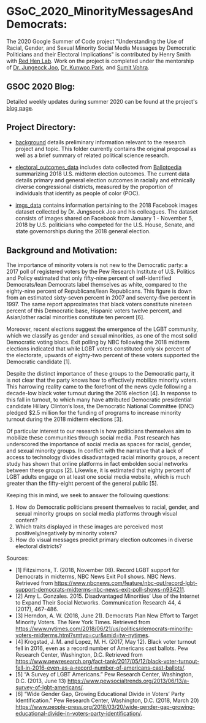 # GSoC_2020_MinorityMessagesAndDemocrats:

  The 2020 Google Summer of Code project "Understanding the Use of Racial, Gender, and Sexual Minority Social Media Messages by Democratic Politicians and their Electoral Implications" is contributed by Henry Smith with [Red Hen Lab](http://www.redhenlab.org/). Work on the project is completed under the mentorship of [Dr. Jungeock Joo](http://home.jsjoo.com/), [Dr. Kunwoo Park](http://kunwpark.kr/), and [Sumit Vohra](https://in.linkedin.com/in/sumit-vohra-224484a0).

## GSOC 2020 Blog:

Detailed weekly updates during summer 2020 can be found at the project's [blog page](https://smithhenryd.github.io/MinorityMessagesAndDemocrats.github.io/).

## Project Directory:

- [background](https://github.com/smithhenryd/GSoC_2020_MinorityMessagesAndDemocrats-/tree/master/background) details preliminary information relevant to the research project and topic. This folder currently contains the original proposal as well as a brief summary of related political science research.

- [electoral_outcomes_data](https://github.com/smithhenryd/GSoC_2020_MinorityMessagesAndDemocrats-/tree/master/electoral_outcomes_data) includes data collected from [Ballotpedia](https://ballotpedia.org/Election_results,_2018) summarizing 2018 U.S. midterm election outcomes. The current data details primary and general election outcomes in racially and ethnically diverse congressional districts, measured by the proportion of individuals that identify as people of color (POC).

- [imgs_data](https://github.com/smithhenryd/GSoC_2020_MinorityMessagesAndDemocrats-/tree/master/imgs_data) contains information pertaining to the 2018 Facebook images dataset collected by Dr. Jungseock Joo and his colleagues. The dataset consists of images shared on Facebook from January 1 - November 5, 2018 by U.S. politicians who competed for the U.S. House, Senate, and state governorships during the 2018 general election.


## Background and Motivation:

  The importance of minority voters is not new to the Democratic party: a 2017 poll of registered voters by the Pew Research Institute of U.S. Politics and Policy estimated that only fifty-nine percent of self-identified Democrats/lean Democrats label themselves as white, compared to the eighty-nine percent of Republicans/lean Republicans. This figure is down from an estimated sixty-seven percent in 2007 and seventy-five percent in 1997. The same report approximates that black voters  constitute nineteen percent of this Democratic base, Hispanic voters twelve percent, and Asian/other racial minorities constitute ten percent [6]. 

  Moreover, recent elections suggest the emergence of the LGBT community, which we classify as gender and sexual minorities, as one of the most solid Democratic voting blocs. Exit polling by NBC following the 2018 midterm elections indicated that while LGBT voters constituted only six percent of the electorate, upwards of eighty-two percent of these voters supported the Democratic candidate [1]. 
  
  Despite the distinct importance of these groups to the Democratic party, it is not clear that the party knows how to effectively mobilize minority voters. This harrowing reality came to the forefront of the news cycle following a decade-low black voter turnout during the 2016 election [4]. In response to this fall in turnout, to which many have attributed Democratic presidential candidate Hillary Clinton’s loss, the Democratic National Committee (DNC) pledged $2.5 million for the funding of programs to increase minority turnout during the 2018 midterm elections [3].

  Of particular interest to our research is how politicians themselves aim to mobilize these communities through social media. Past research has underscored the importance of social media as spaces for racial, gender, and sexual minority groups. In conflict with the narrative that a lack of access to technology divides disadvantaged racial minority groups, a recent study has shown that online platforms in fact embolden social networks between these groups [2]. Likewise, it is estimated that eighty percent of LGBT adults engage on at least one social media website, which is much greater than the fifty-eight percent of the general public [5]. 
  
  Keeping this in mind, we seek to answer the following questions:
1. How do Democratic politicians present themselves to racial, gender, and sexual minority groups on social media platforms through visual content?
2. Which traits displayed in these images are perceived most positively/negatively by minority voters? 
3. How do visual messages predict primary election outcomes in diverse electoral districts?


Sources:

+ [1] Fitzsimons, T. (2018, November 08). Record LGBT support for Democrats in midterms, NBC News Exit Poll shows. NBC News. Retrieved from https://www.nbcnews.com/feature/nbc-out/record-lgbt-support-democrats-midterms-nbc-news-exit-poll-shows-n934211.
+ [2] Amy L. Gonzales. 2015. Disadvantaged Minorities’ Use of the Internet to Expand Their Social Networks. Communication Research 44, 4 (2017), 467-486.
+ [3] Herndon, A. W. (2018, June 21). Democrats Plan New Effort to Target Minority Voters. The New York Times. Retrieved from https://www.nytimes.com/2018/06/21/us/politics/democrats-minority-voters-midterms.html?smtyp=cur&smid=tw-nytimes.
+ [4] Krogstad, J. M.  and Lopez, M. H. (2017, May 12). Black voter turnout fell in 2016, even as a record number of Americans cast ballots. Pew Research Center, Washington, D.C. Retrieved from https://www.pewresearch.org/fact-tank/2017/05/12/black-voter-turnout-fell-in-2016-even-as-a-record-number-of-americans-cast-ballots/.
+ [5] “A Survey of LGBT Americans.” Pew Research Center, Washington, D.C. (2013, June 13) https://www.pewsocialtrends.org/2013/06/13/a-survey-of-lgbt-americans/.
+ [6] “Wide Gender Gap, Growing Educational Divide in Voters’ Party Identification.” Pew Research Center, Washington, D.C. (2018, March 20) https://www.people-press.org/2018/03/20/wide-gender-gap-growing-educational-divide-in-voters-party-identification/. 
